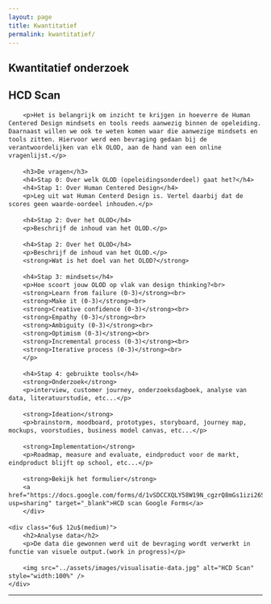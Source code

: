 ```yaml
---
layout: page
title: Kwantitatief
permalink: kwantitatief/
---
```

## Kwantitatief onderzoek
<div class="row 200%">
    <div class="6u 12u$(medium)">
        <h2>HCD Scan</h2>
        
        <p>Het is belangrijk om inzicht te krijgen in hoeverre de Human Centered Design mindsets en tools reeds aanwezig binnen de opeleiding. Daarnaast willen we ook te weten komen waar die aanwezige mindsets en tools zitten. Hiervoor werd een bevraging gedaan bij de verantwoordelijken van elk OLOD, aan de hand van een online vragenlijst.</p>

        <h3>De vragen</h3> 
        <h4>Stap 0: Over welk OLOD (opeleidingsonderdeel) gaat het?</h4>
        <h4>Stap 1: Over Human Centered Design</h4>
        <p>Leg uit wat Human Centerd Design is. Vertel daarbij dat de scores geen waarde-oordeel inhouden.</p>

        <h4>Stap 2: Over het OLOD</h4>
        <p>Beschrijf de inhoud van het OLOD.</p>

        <h4>Stap 2: Over het OLOD</h4>
        <p>Beschrijf de inhoud van het OLOD.</p>
        <strong>Wat is het doel van het OLOD?</strong>
    
        <h4>Stap 3: mindsets</h4>
        <p>Hoe scoort jouw OLOD op vlak van design thinking?<br>
        <strong>Learn from failure (0-3)</strong><br>
        <strong>Make it (0-3)</strong><br>
        <strong>Creative confidence (0-3)</strong><br>
        <strong>Empathy (0-3)</strong><br>
        <strong>Ambiguity (0-3)</strong><br>
        <strong>Optimism (0-3)</strong><br>
        <strong>Incremental process (0-3)</strong><br>
        <strong>Iterative process (0-3)</strong><br>
        </p>

        <h4>Stap 4: gebruikte tools</h4>
        <strong>Onderzoek</strong>
        <p>interview, customer journey, onderzoeksdagboek, analyse van data, literatuurstudie, etc...</p>
        
        <strong>Ideation</strong>
        <p>brainstorm, moodboard, prototypes, storyboard, journey map, mockups, voorstudies, business model canvas, etc...</p>

        <strong>Implementation</strong>
        <p>Roadmap, measure and evaluate, eindproduct voor de markt, eindproduct blijft op school, etc...</p>
        
        <strong>Bekijk het formulier</strong>
        <a href="https://docs.google.com/forms/d/1vSDCCXQLY58W19N_cgzrQ8mGs1izi26Sk7kHDJTrAEg/edit?usp=sharing" target="_blank">HCD scan Google Forms</a>
        </div>
    
    <div class="6u$ 12u$(medium)">
        <h2>Analyse data</h2>
        <p>De data die gewonnen werd uit de bevraging wordt verwerkt in functie van visuele output.(work in progress)</p>

        <img src="../assets/images/visualisatie-data.jpg" alt="HCD Scan" style="width:100%" />
    </div>
</div>
<hr class="major" />
